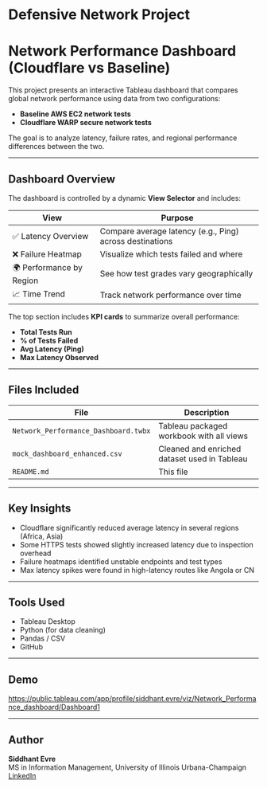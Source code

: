 # Defensive Network Project
# Network Performance Dashboard (Cloudflare vs Baseline)

This project presents an interactive Tableau dashboard that compares global network performance using data from two configurations:
- **Baseline AWS EC2 network tests**
- **Cloudflare WARP secure network tests**

The goal is to analyze latency, failure rates, and regional performance differences between the two.

---

## Dashboard Overview

The dashboard is controlled by a dynamic **View Selector** and includes:

| View                         | Purpose                                                  |
|------------------------------|----------------------------------------------------------|
| ✅ Latency Overview           | Compare average latency (e.g., Ping) across destinations |
| ❌ Failure Heatmap            | Visualize which tests failed and where                   |
| 🌍 Performance by Region      | See how test grades vary geographically                  |
| 📈 Time Trend                 | Track network performance over time                      |

The top section includes **KPI cards** to summarize overall performance:
- **Total Tests Run**
- **% of Tests Failed**
- **Avg Latency (Ping)**
- **Max Latency Observed**

---

## Files Included

| File                               | Description                                  |
|------------------------------------|----------------------------------------------|
| `Network_Performance_Dashboard.twbx` | Tableau packaged workbook with all views      |
| `mock_dashboard_enhanced.csv`      | Cleaned and enriched dataset used in Tableau |
| `README.md`                        | This file                                     |

---

## Key Insights

- Cloudflare significantly reduced average latency in several regions (Africa, Asia)
- Some HTTPS tests showed slightly increased latency due to inspection overhead
- Failure heatmaps identified unstable endpoints and test types
- Max latency spikes were found in high-latency routes like Angola or CN

---

## Tools Used
- Tableau Desktop
- Python (for data cleaning)
- Pandas / CSV
- GitHub

---

## Demo

https://public.tableau.com/app/profile/siddhant.evre/viz/Network_Performance_dashboard/Dashboard1

---

## Author
**Siddhant Evre**  
MS in Information Management, University of Illinois Urbana-Champaign  
[LinkedIn](https://www.linkedin.com/in/siddhantevre/)
